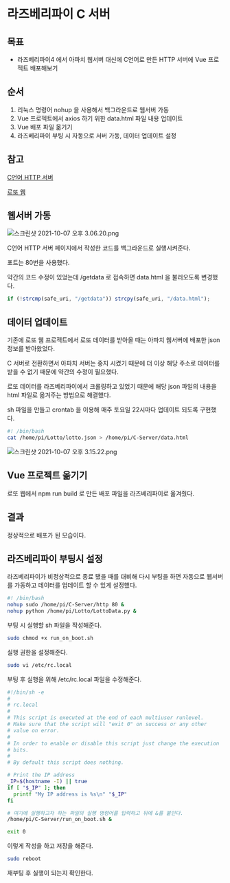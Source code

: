 # 라즈베리파이 C 서버

## 목표

- 라즈베리파이4 에서 아파치 웹서버 대신에 C언어로 만든 HTTP 서버에 Vue 프로젝트 배포해보기

## 순서

1. 리눅스 명령어 nohup 을 사용해서 백그라운드로 웹서버 가동
2. Vue 프로젝트에서 axios 하기 위한 data.html 파일 내용 업데이트
3. Vue 배포 파일 옮기기
4. 라즈베리파이 부팅 시 자동으로 서버 가동, 데이터 업데이트 설정

## 참고

[C언어 HTTP 서버](https://www.notion.so/C-HTTP-426fa63fd6dc43f9b4866d1491d4dc59)

[로또 웹](https://www.notion.so/05d7e67ad0b540bba27f2f1636e9e89b)

## 웹서버 가동

![스크린샷 2021-10-07 오후 3.06.20.png](https://s3-us-west-2.amazonaws.com/secure.notion-static.com/e5f456f0-d3af-4a3d-ad50-67c77b21ab60/스크린샷_2021-10-07_오후_3.06.20.png)

C언어 HTTP 서버 페이지에서 작성한 코드를 백그라운드로 실행시켜준다.

포트는 80번을 사용했다.

약간의 코드 수정이 있었는데 /getdata 로 접속하면 data.html 을 불러오도록 변경했다.

```jsx
if (!strcmp(safe_uri, "/getdata")) strcpy(safe_uri, "/data.html");
```

## 데이터 업데이트

기존에 로또 웹 프로젝트에서 로또 데이터를 받아올 때는 아파치 웹서버에 배포한 json 정보를 받아왔었다.

C 서버로 전환하면서 아파치 서버는 중지 시켰기 때문에 더 이상 해당 주소로 데이터를 받을 수 없기 때문에 약간의 수정이 필요했다.

로또 데이터를 라즈베리파이에서 크롤링하고 있었기 때문에 해당 json 파일의 내용을 html 파일로 옮겨주는 방법으로 해결했다.

sh 파일을 만들고 crontab 을 이용해 매주 토요일 22시마다 업데이트 되도록 구현했다.

```bash
#! /bin/bash
cat /home/pi/Lotto/lotto.json > /home/pi/C-Server/data.html
```

![스크린샷 2021-10-07 오후 3.15.22.png](https://s3-us-west-2.amazonaws.com/secure.notion-static.com/5a0bc194-0274-4f6c-9b0d-35ad1558e3e9/스크린샷_2021-10-07_오후_3.15.22.png)

## Vue 프로젝트 옮기기

로또 웹에서 npm run build 로 만든 배포 파일을 라즈베리파이로 옮겨줬다.

## 결과

[](https://hyeokjoon.com)

정상적으로 배포가 된 모습이다.

## 라즈베리파이 부팅시 설정

라즈베리파이가 비정상적으로 종료 됐을 때를 대비해 다시 부팅을 하면 자동으로 웹서버를 가동하고 데이터를 업데이트 할 수 있게 설정했다.

```bash
#! /bin/bash
nohup sudo /home/pi/C-Server/http 80 &
nohup python /home/pi/Lotto/LottoData.py &
```

부팅 시 실행할 sh 파일을 작성해준다.

```bash
sudo chmod +x run_on_boot.sh
```

실행 권한을 설정해준다.

```bash
sudo vi /etc/rc.local
```

부팅 후 실행을 위해 /etc/rc.local 파일을 수정해준다.

```bash
#!/bin/sh -e
#
# rc.local
#
# This script is executed at the end of each multiuser runlevel.
# Make sure that the script will "exit 0" on success or any other
# value on error.
#
# In order to enable or disable this script just change the execution
# bits.
#
# By default this script does nothing.

# Print the IP address
_IP=$(hostname -I) || true
if [ "$_IP" ]; then
  printf "My IP address is %s\n" "$_IP"
fi

# 여기에 실행하고자 하는 파일의 실행 명령어를 입력하고 뒤에 &를 붙인다.
/home/pi/C-Server/run_on_boot.sh &

exit 0
```

이렇게 작성을 하고 저장을 해준다.

```bash
sudo reboot
```

재부팅 후 실행이 되는지 확인한다.
